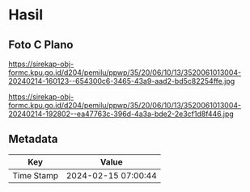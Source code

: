 # Hasil

## Foto C Plano

https://sirekap-obj-formc.kpu.go.id/d204/pemilu/ppwp/35/20/06/10/13/3520061013004-20240214-160123--654300c6-3465-43a9-aad2-bd5c82254ffe.jpg

https://sirekap-obj-formc.kpu.go.id/d204/pemilu/ppwp/35/20/06/10/13/3520061013004-20240214-192802--ea47763c-396d-4a3a-bde2-2e3cf1d8f446.jpg


## Metadata

| Key        | Value               |
| ---------- | ------------------- |
| Time Stamp | 2024-02-15 07:00:44 |



